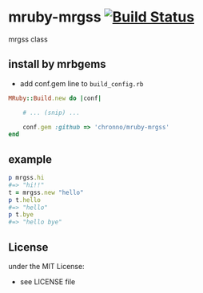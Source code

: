 # mruby-mrgss   [![Build Status](https://travis-ci.org/chronno/mruby-mrgss.svg?branch=master)](https://travis-ci.org/chronno/mruby-mrgss)
mrgss class
## install by mrbgems
- add conf.gem line to `build_config.rb`

```ruby
MRuby::Build.new do |conf|

    # ... (snip) ...

    conf.gem :github => 'chronno/mruby-mrgss'
end
```
## example
```ruby
p mrgss.hi
#=> "hi!!"
t = mrgss.new "hello"
p t.hello
#=> "hello"
p t.bye
#=> "hello bye"
```

## License
under the MIT License:
- see LICENSE file
